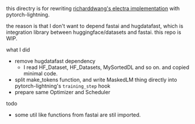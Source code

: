 this directry is for rewriting [richarddwang's electra implementation](https://github.com/richarddwang/electra_pytorch) with pytorch-lightning.

the reason is that I don't want to depend fastai and hugdatafast, which is integration library between huggingface/datasets and fastai.
this repo is WIP.

what I did

- remove hugdatafast dependency
  - I read HF_Dataset, HF_Datasets, MySortedDL and so on. and copied minimal code.
- split make_tokens function, and write MaskedLM thing directly into pytorch-lightning's `training_step` hook
- prepare same Optimizer and Scheduler


todo
- some util like functions from fastai are stil imported.
